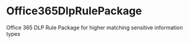 # Office365DlpRulePackage
Office 365 DLP Rule Package for higher matching sensitive information types
